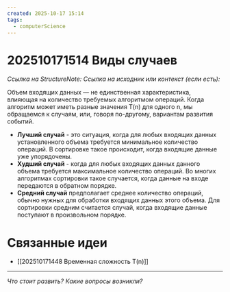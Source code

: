 ```yaml
---
created: 2025-10-17 15:14
tags:
  - computerScience
---
```

# 202510171514 Виды случаев

*Ссылка на StructureNote:*
*Ссылка на исходник или контекст (если есть):* 

Объем входящих данных — не единственная характеристика, влияющая на количество требуемых алгоритмом операций. Когда алгоритм может иметь разные значения T(n) для одного n, мы обращаемся к случаям, или, говоря по-другому, вариантам развития событий.

- **Лучший случай** - это ситуация, когда для любых входящих данных установленного объема требуется минимальное количество операций. В сортировке такое происходит, когда входящие данные уже упорядочены.
- **Худший случай** - когда для любых входящих данных данного объема требуется максимальное количество операций. Во многих алгоритмах сортировки такое случается, когда данные на входе передаются в обратном порядке.
- **Средний случай** предполагает среднее количество операций, обычно нужных для обработки входящих данных этого объема. Для сортировки средним считается случай, когда входящие данные поступают в произвольном порядке.

# Связанные идеи

- [[202510171448 Временная сложность T(n)]]
---

*Что стоит развить? Какие вопросы возникли?*
